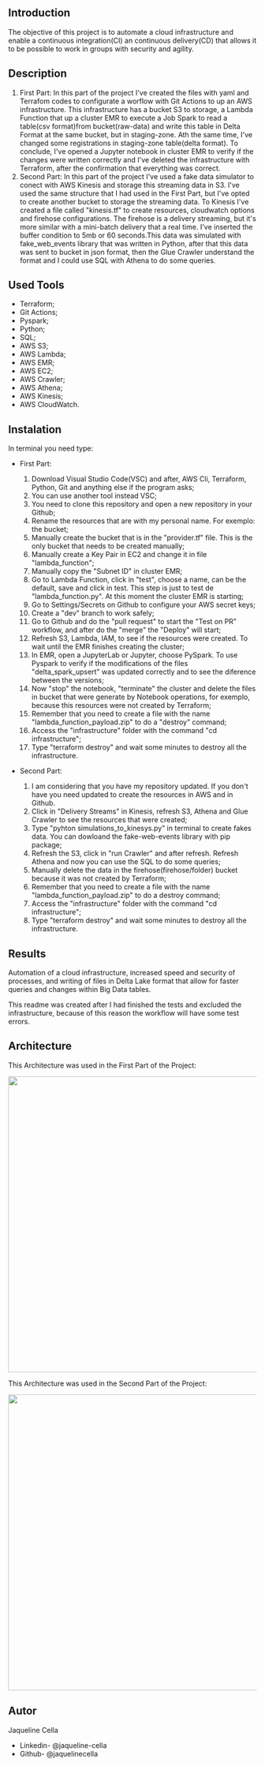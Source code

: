 
## Introduction
 
  The objective of this project is to automate a cloud infrastructure and enable a continuous integration(CI) an continuous delivery(CD) that allows it to be possible to work in groups with security and agility.
 
## Description

1) First Part: In this part of the project I've created the files with yaml and Terrafom codes to configurate a worflow with Git Actions to up an AWS infrastructure. This infrastructure has a bucket S3 to storage, a Lambda Function that up a cluster EMR to execute a Job Spark to read a table(csv format)from bucket(raw-data) and write this table in Delta Format at the same bucket, but in staging-zone. Ath the same time, I've changed some registrations in staging-zone table(delta format). To conclude, I've opened a Jupyter notebook in cluster EMR to verify if the changes were written correctly and I've deleted the infrastructure with Terraform, after the confirmation that everything was correct.
2) Second Part: In this part of the project I've used a fake data simulator to conect with AWS Kinesis and storage this streaming data in S3. I've used the same structure that I had used in the First Part, but I've opted to create another bucket to storage the streaming data. To Kinesis I've created a file called "kinesis.tf" to create resources, cloudwatch options and firehose configurations. The firehose is a delivery streaming, but it's more similar with a mini-batch delivery that a real time. I've inserted the buffer condition to 5mb or 60 seconds.This data was simulated with fake_web_events library that was written in Python, after that this data was sent to bucket in json format, then the Glue Crawler understand the format and I could use SQL with Athena to do some queries.

## Used Tools 

* Terraform;
* Git Actions;
* Pyspark;
* Python;
* SQL;
* AWS S3;
* AWS Lambda;
* AWS EMR;
* AWS EC2;
* AWS Crawler;
* AWS Athena;
* AWS Kinesis;
* AWS CloudWatch.

## Instalation

In terminal you need type:
* First Part:
  1) Download Visual Studio Code(VSC) and after, AWS Cli, Terraform, Python, Git and anything else if the program asks;
  2) You can use another tool instead VSC;
  2) You need to clone this repository and open a new repository in your Github;
  3) Rename the resources that are with my personal name. For exemplo: the bucket;
  4) Manually create the bucket that is in the "provider.tf" file. This is the only bucket that needs to be created manually;
  5) Manually create a Key Pair in EC2 and change it in file "lambda_function";
  6) Manually copy the "Subnet ID" in cluster EMR;
  7) Go to Lambda Function, click in "test", choose a name, can be the default, save and click in test. This step is just to test de "lambda_function.py". At this moment the cluster EMR is starting;
  7) Go to Settings/Secrets on Github to configure your AWS secret keys;
  8) Create a "dev" branch to work safely;
  9) Go to Github and do the "pull request" to start the "Test on PR" workflow, and after do the "merge" the "Deploy" will start;
  10) Refresh S3, Lambda, IAM,  to see if the resources were created. To wait until the EMR finishes creating the cluster;
  11) In EMR, open a JupyterLab or Jupyter, choose PySpark. To use Pyspark to verify if the modifications of the files "delta_spark_upsert" was updated correctly and to see the diference between the versions;
  12) Now "stop" the notebook, "terminate" the cluster and delete the files in bucket that were generate by Notebook operations, for exemplo, because this resources were not created by Terraform;
  13) Remember that you need to create a file with the name "lambda_function_payload.zip" to do a "destroy" command; 
  14) Access the "infrastructure" folder with the command "cd infrastructure";
  15) Type "terraform destroy" and wait some minutes to destroy all the infrastructure.  



* Second Part:
  1) I am considering that you have my repository updated. If you don't have you need updated to create the resources in AWS and in Github.
  2) Click in "Delivery Streams" in Kinesis, refresh S3, Athena and Glue Crawler to see the resources that were created;
  3) Type "pyhton simulations_to_kinesys.py" in terminal to create fakes data. You can dowloand the fake-web-events library with pip package;
  4) Refresh the S3, click in "run Crawler" and after refresh. Refresh Athena and now you can use the SQL to do some queries;
  5) Manually delete the data in the firehose(firehose/folder) bucket because it was not created by Terraform;
  6) Remember that you need to create a file with the name "lambda_function_payload.zip" to do a destroy command; 
  7) Access the "infrastructure" folder with the command "cd infrastructure";
  8) Type "terraform destroy" and wait some minutes to destroy all the infrastructure.  

## Results

Automation of a cloud infrastructure, increased speed and security of processes, and writing of files in Delta Lake format that allow for faster queries and changes within Big Data tables.

This readme was created after I had finished the tests and excluded the infrastructure, because of this reason the workflow will have some test errors.

## Architecture

This Architecture was used in the First Part of the Project:

 <div align=<"center"> 
 <image src= "https://user-images.githubusercontent.com/93526685/184159437-2034ed66-b9dd-4d2a-a52a-ebf35fd355c7.png" width="600px" />
 </div> 
 
This Architecture was used in the Second Part of the Project: 
 
  <div align=<"center"> 
 <image src= "https://user-images.githubusercontent.com/93526685/184159642-3ab4bcfe-17c4-4c36-bddb-f810628a9044.png" width="600px" />
 </div> 
 
 
## Autor

Jaqueline Cella

* Linkedin- @jaqueline-cella
* Github- @jaquelinecella

